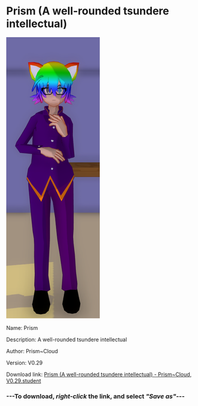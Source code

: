 # Prism (A well-rounded tsundere intellectual)

<img src = "https://raw.githubusercontent.com/Arbiter1223/Daigaku-Gurashi-Custom-Students/master/Students/Files/Prism%20(A%20well-rounded%20tsundere%20intellectual).png">

Name: Prism

Description: A well-rounded tsundere intellectual

Author: Prism~Cloud

Version: V0.29

Download link: <a href="https://raw.githubusercontent.com/Arbiter1223/Daigaku-Gurashi-Custom-Students/master/Students/Files/Prism%20(A%20well-rounded%20tsundere%20intellectual)%20-%20Prism~Cloud%2C%20V0.29.student">Prism (A well-rounded tsundere intellectual) - Prism~Cloud, V0.29.student</a>

### ---**To download, _right-click_ the link, and select _"Save as"_**---
